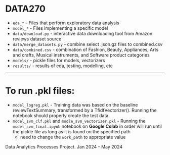# DATA270

- `eda_*` - Files that perform exploratory data analysis
- `model_*` - Files implementing a specific model
- `data/download.py` - interactive data downloading tool from Amazon reviews dataset source
- `data/merge_datasets.py` - combine select .json.gz files to combined.csv
- `data/combined.csv` - combination of Fashion, Beauty, Appliances, Arts and crafts, Musical instruments, and Software product categories
- `models/` - pickle files for models, vectorizers
- `results/` - results of eda, testing, modelling, etc
---

# To run .pkl files:

- `model_logreg.pkl` - Training data was based on the baseline reviewTextSummary, transformed by a TfidfVectorizer(). Running the notebook should properly create the test data.
- `model_svm_clf.pkl` and `modle_svm_vectorizer.pkl` - Running the `model_svm_final.ipynb` notebook on **Google Colab** in order will run until the pickle file as long as it is found on the specified path
  - need to change the `work_path` to appropriate value

Data Analytics Processes Project. Jan 2024 - May 2024 
